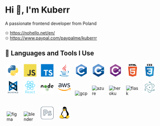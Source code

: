 <!DOCTYPE html>
<html lang="en">
<head>
  <meta charset="UTF-8">
  <style>
    @keyframes wave {
      0% { transform: rotate(0deg); }
      15% { transform: rotate(14deg); }
      30% { transform: rotate(-8deg); }
      40% { transform: rotate(14deg); }
      50% { transform: rotate(-4deg); }
      60% { transform: rotate(10deg); }
      100% { transform: rotate(0deg); }
    }

    @keyframes snake {
      0%, 100% { transform: translateY(0); }
      50% { transform: translateY(-10px); }
    }

    .wave-hand {
      display: inline-block;
      animation: wave 2s infinite;
      transform-origin: 70% 70%;
    }

    .icon-grid img {
      animation: snake 2s infinite ease-in-out;
      display: inline-block;
      margin: 5px;
    }

    .icon-grid img:nth-child(odd) {
      animation-delay: 0.2s;
    }

    .icon-grid img:nth-child(even) {
      animation-delay: 0.4s;
    }
  </style>
</head>
<body>

<h1>Hi <span class="wave-hand">👋</span>, I'm Kuberr</h1>
<p>A passionate frontend developer from Poland</p>
<p>
  ✩ <a href="https://nohello.net/en/" target="_blank">https://nohello.net/en/</a><br>
  ✩ <a href="https://www.paypal.com/paypalme/kuberrr" target="_blank">https://www.paypal.com/paypalme/kuberrr</a>
</p>

<h2>🚀 Languages and Tools I Use</h2>
<div class="icon-grid">
  <a target="_blank" href="#"><img src="https://raw.githubusercontent.com/devicons/devicon/master/icons/python/python-original.svg" alt="python" width="42" height="42" /></a>
  <a target="_blank" href="#"><img src="https://raw.githubusercontent.com/devicons/devicon/master/icons/javascript/javascript-original.svg" alt="javascript" width="42" height="42" /></a>
  <a target="_blank" href="#"><img src="https://raw.githubusercontent.com/devicons/devicon/master/icons/typescript/typescript-original.svg" alt="typescript" width="42" height="42" /></a>
  <a target="_blank" href="#"><img src="https://raw.githubusercontent.com/devicons/devicon/master/icons/java/java-original.svg" alt="java" width="42" height="42" /></a>
  <a target="_blank" href="#"><img src="https://raw.githubusercontent.com/devicons/devicon/master/icons/c/c-original.svg" alt="c" width="42" height="42" /></a>
  <a target="_blank" href="#"><img src="https://raw.githubusercontent.com/devicons/devicon/master/icons/cplusplus/cplusplus-original.svg" alt="cplusplus" width="42" height="42" /></a>
  <a target="_blank" href="#"><img src="https://raw.githubusercontent.com/devicons/devicon/master/icons/csharp/csharp-original.svg" alt="csharp" width="42" height="42" /></a>
  <a target="_blank" href="#"><img src="https://raw.githubusercontent.com/devicons/devicon/master/icons/html5/html5-original-wordmark.svg" alt="html5" width="42" height="42" /></a>
  <a target="_blank" href="#"><img src="https://raw.githubusercontent.com/devicons/devicon/master/icons/css3/css3-original-wordmark.svg" alt="css3" width="42" height="42" /></a>
  <a target="_blank" href="#"><img src="https://raw.githubusercontent.com/devicons/devicon/master/icons/backbonejs/backbonejs-original-wordmark.svg" alt="backbonejs" width="42" height="42" /></a>
  <a target="_blank" href="#"><img src="https://raw.githubusercontent.com/devicons/devicon/master/icons/react/react-original-wordmark.svg" alt="react" width="42" height="42" /></a>
  <a target="_blank" href="#"><img src="https://raw.githubusercontent.com/devicons/devicon/master/icons/nodejs/nodejs-original-wordmark.svg" alt="nodejs" width="42" height="42" /></a>
  <a target="_blank" href="#"><img src="https://raw.githubusercontent.com/devicons/devicon/master/icons/amazonwebservices/amazonwebservices-original-wordmark.svg" alt="aws" width="42" height="42" /></a>
  <a target="_blank" href="#"><img src="https://www.vectorlogo.zone/logos/google_cloud/google_cloud-icon.svg" alt="gcp" width="42" height="42" /></a>
  <a target="_blank" href="#"><img src="https://www.vectorlogo.zone/logos/microsoft_azure/microsoft_azure-icon.svg" alt="azure" width="42" height="42" /></a>
  <a target="_blank" href="#"><img src="https://www.vectorlogo.zone/logos/heroku/heroku-icon.svg" alt="heroku" width="42" height="42" /></a>
  <a target="_blank" href="#"><img src="https://www.vectorlogo.zone/logos/pocoo_flask/pocoo_flask-icon.svg" alt="flask" width="42" height="42" /></a>
  <a target="_blank" href="#"><img src="https://raw.githubusercontent.com/devicons/devicon/master/icons/electron/electron-original.svg" alt="electron" width="42" height="42" /></a>
  <a target="_blank" href="#"><img src="https://www.vectorlogo.zone/logos/figma/figma-icon.svg" alt="figma" width="42" height="42" /></a>
  <a target="_blank" href="#"><img src="https://download.blender.org/branding/community/blender_community_badge_white.svg" alt="blender" width="42" height="42" /></a>
  <a target="_blank" href="#"><img src="https://raw.githubusercontent.com/devicons/devicon/master/icons/photoshop/photoshop-line.svg" alt="photoshop" width="42" height="42" /></a>
  <a target="_blank" href="#"><img src="https://raw.githubusercontent.com/devicons/devicon/master/icons/linux/linux-original.svg" alt="linux" width="42" height="42" /></a>
</div>

</body>
</html>
